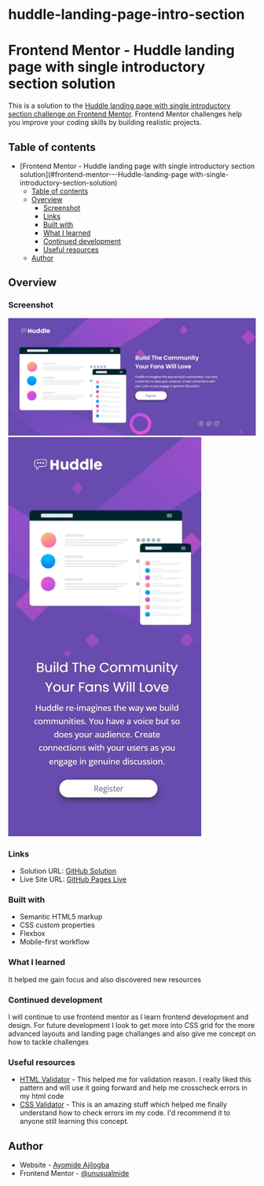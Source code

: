 # huddle-landing-page-intro-section

# Frontend Mentor - Huddle landing page with single introductory section solution

This is a solution to the [Huddle landing page with single introductory section challenge on Frontend Mentor](https://www.frontendmentor.io/challenges/huddle-landing-page-with-a-single-introductory-section-B_2Wvxgi0). Frontend Mentor challenges help you improve your coding skills by building realistic projects. 


## Table of contents

- [Frontend Mentor - Huddle landing page with single introductory section solution](#frontend-mentor---Huddle-landing-page with-single-introductory-section-solution)
  - [Table of contents](#table-of-contents)
  - [Overview](#overview)
    - [Screenshot](#screenshot)
    - [Links](#links)
    - [Built with](#built-with)
    - [What I learned](#what-i-learned)
    - [Continued development](#continued-development)
    - [Useful resources](#useful-resources)
  - [Author](#author)

## Overview

### Screenshot

![Desktop-Design](./design/desktop-design.jpg)
![Mobile-Design](./design/mobile-design.jpeg)

### Links

- Solution URL: [GitHub Solution](https://github.com/unusualmide/huddle-landing-page-single-section)
- Live Site URL: [GitHub Pages Live](https://unusualmide.github.io/huddle-landing-page-single-section/)

### Built with

- Semantic HTML5 markup
- CSS custom properties
- Flexbox
- Mobile-first workflow


### What I learned

It helped me gain focus and also discovered new resources 

### Continued development

I will continue to use frontend mentor as I learn frontend development and design. For future development I look to get more into CSS grid for the more advanced layouts and landing page challanges  and also give me concept on how to tackle challenges 

### Useful resources

- [HTML Validator](https://validator.w3.org/) - This helped me for validation reason. I really liked this pattern and will use it going forward and help me crosscheck errors in my html code 
- [CSS Validator](https://jigsaw.w3.org/css-validator/) - This is an amazing stuff which helped me finally understand how to check errors im my code. I'd recommend it to anyone still learning this concept.

## Author

- Website - [Ayomide Ajilogba](https://www.your-site.com)
- Frontend Mentor - [@unusualmide](https://www.frontendmentor.io/profile/unusualmide)
